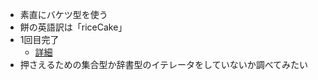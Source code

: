 * 素直にバケツ型を使う
* 餅の英語訳は「riceCake」
* 1回目完了
    * [詳細](https://atcoder.jp/contests/abc085/submissions/13197645)
* 押さえるための集合型か辞書型のイテレータをしていないか調べてみたい